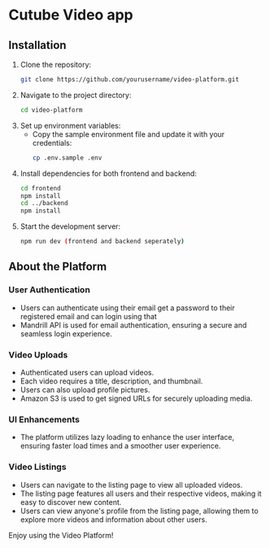# Cutube Video app

## Installation

1. Clone the repository:
    ```sh
    git clone https://github.com/yourusername/video-platform.git
    ```
2. Navigate to the project directory:
    ```sh
    cd video-platform
    ```
3. Set up environment variables:
    - Copy the sample environment file and update it with your credentials:
        ```sh
        cp .env.sample .env
        ```
4. Install dependencies for both frontend and backend:
    ```sh
    cd frontend
    npm install
    cd ../backend
    npm install
    ```
5. Start the development server:
    ```sh
    npm run dev (frontend and backend seperately)
    ```

## About the Platform

### User Authentication
- Users can authenticate using their email get a password to their registered email and can login using that 
- Mandrill API is used for email authentication, ensuring a secure and seamless login experience.

### Video Uploads
- Authenticated users can upload videos.
- Each video requires a title, description, and thumbnail.
- Users can also upload profile pictures.
- Amazon S3 is used to get signed URLs for securely uploading media.

### UI Enhancements
- The platform utilizes lazy loading to enhance the user interface, ensuring faster load times and a smoother user experience.

### Video Listings
- Users can navigate to the listing page to view all uploaded videos.
- The listing page features all users and their respective videos, making it easy to discover new content.
- Users can view anyone's profile from the listing page, allowing them to explore more videos and information about other users.

Enjoy using the Video Platform!
